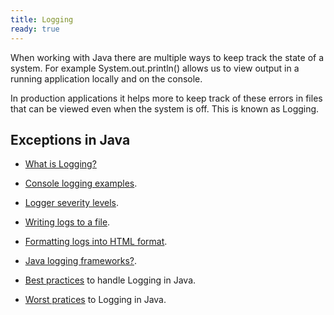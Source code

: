 ```yaml
---
title: Logging
ready: true 
---
```


When working with Java there are multiple ways to keep track the state of a system. For example System.out.println() allows us to view output in a running application locally and on the console.

In production applications it helps more to keep track of these errors in files that can be viewed even when the system is off. This is known as Logging.

## Exceptions in Java
- [What is Logging?](https://www.baeldung.com/java-logging-intro)

- [Console logging examples](https://examples.javacodegeeks.com/java-system-out-println-example/).

- [Logger severity levels](https://docs.oracle.com/javase/8/docs/api/java/util/logging/class-use/Level.html).

- [Writing logs to a file](https://kodejava.org/how-do-i-write-log-to-a-file/).

- [Formatting logs into HTML format](http://www.java2s.com/Tutorial/Java/0480__Log/LogHTMLformatter.htm).

- [Java logging frameworks?](https://stackify.com/compare-java-logging-frameworks/).

- [Best practices](https://stackify.com/java-logging-best-practices/) to handle Logging in Java.

- [Worst pratices](https://dzone.com/articles/9-logging-sins-in-your-java-applications) to Logging in Java.




